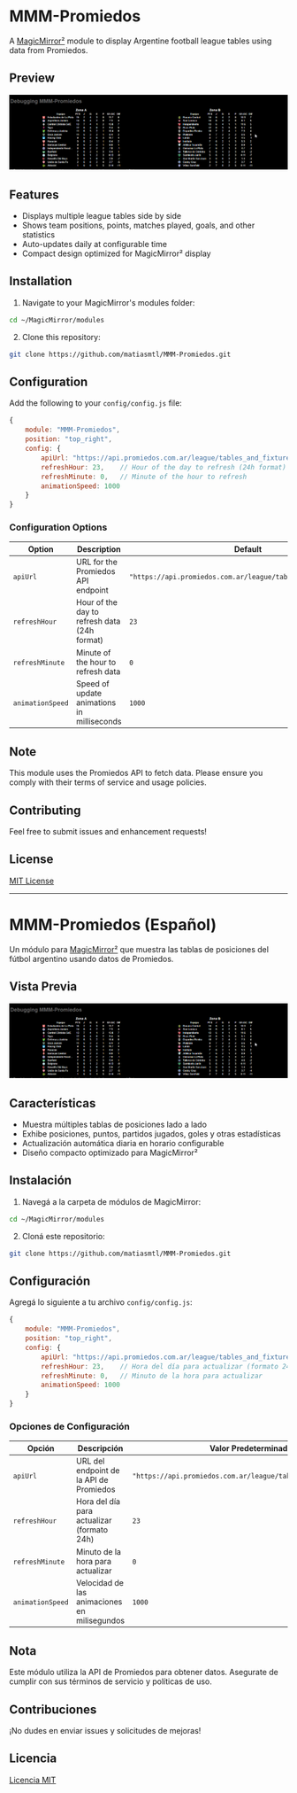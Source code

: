 # MMM-Promiedos

A [MagicMirror²](https://github.com/MichMich/MagicMirror) module to display Argentine football league tables using data from Promiedos.

## Preview
![MMM-Promiedos Preview](/MMM-Promiedos%20Module.png)

## Features
- Displays multiple league tables side by side
- Shows team positions, points, matches played, goals, and other statistics
- Auto-updates daily at configurable time
- Compact design optimized for MagicMirror² display

## Installation

1. Navigate to your MagicMirror's modules folder:
```bash
cd ~/MagicMirror/modules
```

2. Clone this repository:
```bash
git clone https://github.com/matiasmtl/MMM-Promiedos.git
```

## Configuration

Add the following to your `config/config.js` file:

```js
{
    module: "MMM-Promiedos",
    position: "top_right",
    config: {
        apiUrl: "https://api.promiedos.com.ar/league/tables_and_fixtures/hc",
        refreshHour: 23,    // Hour of the day to refresh (24h format)
        refreshMinute: 0,   // Minute of the hour to refresh
        animationSpeed: 1000
    }
}
```

### Configuration Options

| Option | Description | Default |
|--------|-------------|---------|
| `apiUrl` | URL for the Promiedos API endpoint | `"https://api.promiedos.com.ar/league/tables_and_fixtures/hc"` |
| `refreshHour` | Hour of the day to refresh data (24h format) | `23` |
| `refreshMinute` | Minute of the hour to refresh data | `0` |
| `animationSpeed` | Speed of update animations in milliseconds | `1000` |

## Note
This module uses the Promiedos API to fetch data. Please ensure you comply with their terms of service and usage policies.

## Contributing
Feel free to submit issues and enhancement requests!

## License
[MIT License](LICENSE.txt)

---

# MMM-Promiedos (Español)

Un módulo para [MagicMirror²](https://github.com/MichMich/MagicMirror) que muestra las tablas de posiciones del fútbol argentino usando datos de Promiedos.

## Vista Previa
![Vista Previa de MMM-Promiedos](/MMM-Promiedos%20Module.png)

## Características
- Muestra múltiples tablas de posiciones lado a lado
- Exhibe posiciones, puntos, partidos jugados, goles y otras estadísticas
- Actualización automática diaria en horario configurable
- Diseño compacto optimizado para MagicMirror²

## Instalación

1. Navegá a la carpeta de módulos de MagicMirror:
```bash
cd ~/MagicMirror/modules
```

2. Cloná este repositorio:
```bash
git clone https://github.com/matiasmtl/MMM-Promiedos.git
```

## Configuración

Agregá lo siguiente a tu archivo `config/config.js`:

```js
{
    module: "MMM-Promiedos",
    position: "top_right",
    config: {
        apiUrl: "https://api.promiedos.com.ar/league/tables_and_fixtures/hc",
        refreshHour: 23,    // Hora del día para actualizar (formato 24h)
        refreshMinute: 0,   // Minuto de la hora para actualizar
        animationSpeed: 1000
    }
}
```

### Opciones de Configuración

| Opción | Descripción | Valor Predeterminado |
|--------|-------------|---------|
| `apiUrl` | URL del endpoint de la API de Promiedos | `"https://api.promiedos.com.ar/league/tables_and_fixtures/hc"` |
| `refreshHour` | Hora del día para actualizar (formato 24h) | `23` |
| `refreshMinute` | Minuto de la hora para actualizar | `0` |
| `animationSpeed` | Velocidad de las animaciones en milisegundos | `1000` |

## Nota
Este módulo utiliza la API de Promiedos para obtener datos. Asegurate de cumplir con sus términos de servicio y políticas de uso.

## Contribuciones
¡No dudes en enviar issues y solicitudes de mejoras!

## Licencia
[Licencia MIT](LICENSE.txt)
